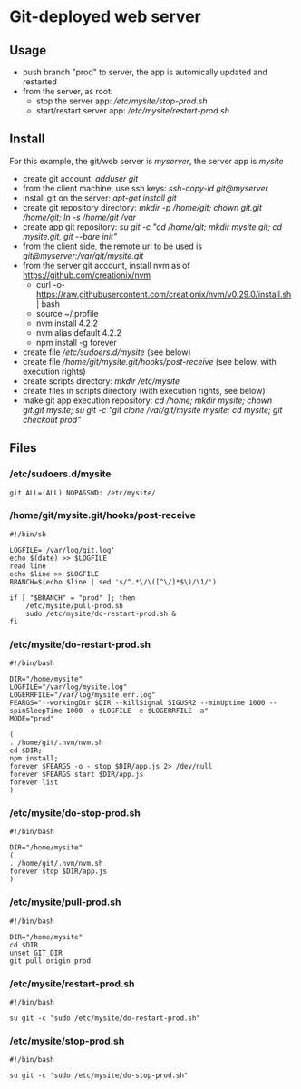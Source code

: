 # Git-deployed web server

Usage
-----


* push branch "prod" to server, the app is automically updated and restarted
* from the server, as root:
	* stop the server app: */etc/mysite/stop-prod.sh*
	* start/restart server app: */etc/mysite/restart-prod.sh* 


Install
-------
For this example, the git/web server is *myserver*, the server app is *mysite*

* create git account: *adduser git*
* from the client machine, use ssh keys: *ssh-copy-id git@myserver*
* install git on the server: *apt-get install git*
* create git repository directory: *mkdir -p /home/git; chown git.git /home/git; ln -s /home/git /var*
* create app git repository: *su git -c "cd /home/git; mkdir mysite.git; cd mysite.git, git --bare init"*
* from the client side, the remote url to be used is *git@myserver:/var/git/mysite.git*
* from the server git account, install nvm as of <https://github.com/creationix/nvm>
	* curl -o- https://raw.githubusercontent.com/creationix/nvm/v0.29.0/install.sh | bash
	* source ~/.profile
	* nvm install 4.2.2
	* nvm alias default 4.2.2
	* npm install -g forever
* create file */etc/sudoers.d/mysite* (see below)
* create file */home/git/mysite.git/hooks/post-receive* (see below, with execution rights)
* create scripts directory: *mkdir /etc/mysite*
* create files in scripts directory (with execution rights, see below)
* make git app execution repository: *cd /home; mkdir mysite; chown git.git mysite; su git -c "git clone /var/git/mysite mysite; cd mysite; git checkout prod"*


Files
-----

### /etc/sudoers.d/mysite

```
git ALL=(ALL) NOPASSWD: /etc/mysite/
```

### /home/git/mysite.git/hooks/post-receive

```
#!/bin/sh

LOGFILE='/var/log/git.log'
echo $(date) >> $LOGFILE
read line
echo $line >> $LOGFILE
BRANCH=$(echo $line | sed 's/^.*\/\([^\/]*$\)/\1/')

if [ "$BRANCH" = "prod" ]; then
    /etc/mysite/pull-prod.sh
    sudo /etc/mysite/do-restart-prod.sh &
fi
```

### /etc/mysite/do-restart-prod.sh

```
#!/bin/bash

DIR="/home/mysite"
LOGFILE="/var/log/mysite.log"
LOGERRFILE="/var/log/mysite.err.log"
FEARGS="--workingDir $DIR --killSignal SIGUSR2 --minUptime 1000 --spinSleepTime 1000 -o $LOGFILE -e $LOGERRFILE -a"
MODE="prod"

(
. /home/git/.nvm/nvm.sh 
cd $DIR;
npm install;
forever $FEARGS -o - stop $DIR/app.js 2> /dev/null
forever $FEARGS start $DIR/app.js
forever list
)
```

### /etc/mysite/do-stop-prod.sh

```
#!/bin/bash

DIR="/home/mysite"
(
. /home/git/.nvm/nvm.sh
forever stop $DIR/app.js
)
```

### /etc/mysite/pull-prod.sh

```
#!/bin/bash

DIR="/home/mysite"
cd $DIR
unset GIT_DIR
git pull origin prod
```

### /etc/mysite/restart-prod.sh

```
#!/bin/bash

su git -c "sudo /etc/mysite/do-restart-prod.sh"
```

### /etc/mysite/stop-prod.sh

```
#!/bin/bash

su git -c "sudo /etc/mysite/do-stop-prod.sh"
```
